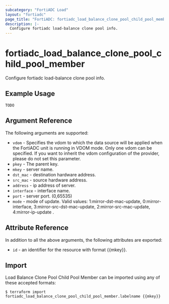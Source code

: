 ```yaml
---
subcategory: "FortiADC Load"
layout: "fortiadc"
page_title: "FortiADC: fortiadc_load_balance_clone_pool_child_pool_member"
description: |-
  Configure fortiadc load-balance clone pool info.
---
```


# fortiadc_load_balance_clone_pool_child_pool_member
Configure fortiadc load-balance clone pool info.

## Example Usage
```hcl
TODO
```

## Argument Reference

The following arguments are supported:

* `vdom` - Specifies the vdom to which the data source will be applied when the FortiADC unit is running in VDOM mode. Only one vdom can be specified. If you want to inherit the vdom configuration of the provider, please do not set this parameter.
* `pkey` - The parent key.
* `mkey` - server name.
* `dst_mac` - destination hardware address. 
* `src_mac` - source hardware address. 
* `address` - ip address of server. 
* `interface` - interface name. 
* `port` - server port. (0,65535)
* `mode` - mode of update. Valid values: 1:mirror-dst-mac-update, 0:mirror-interface, 3:mirror-src-dst-mac-update, 2:mirror-src-mac-update, 4:mirror-ip-update .

## Attribute Reference

In addition to all the above arguments, the following attributes are exported:
* `id` - an identifier for the resource with format {{mkey}}.

## Import
 Load Balance Clone Pool Child Pool Member can be imported using any of these accepted formats:
```
$ terraform import fortiadc_load_balance_clone_pool_child_pool_member.labelname {{mkey}}
```
